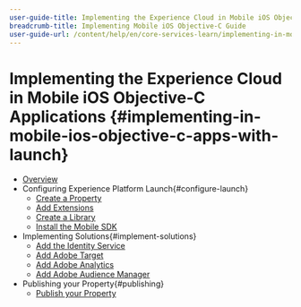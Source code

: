 ```yaml
---
user-guide-title: Implementing the Experience Cloud in Mobile iOS Objective-C Applications
breadcrumb-title: Implementing Mobile iOS Objective-C Guide
user-guide-url: /content/help/en/core-services-learn/implementing-in-mobile-ios-objective-c-apps-with-launch/index.html
---
```


# Implementing the Experience Cloud in Mobile iOS Objective-C Applications {#implementing-in-mobile-ios-objective-c-apps-with-launch}

+ [Overview](index.md)
+ Configuring Experience Platform Launch{#configure-launch}
  + [Create a Property](launch-create-a-property.md)
  + [Add Extensions](launch-add-extensions.md)
  + [Create a Library](launch-create-a-library.md)
  + [Install the Mobile SDK](launch-install-the-mobile-sdk.md)
+ Implementing Solutions{#implement-solutions}
  + [Add the Identity Service](id-service.md)
  + [Add Adobe Target](target.md)
  + [Add Adobe Analytics](analytics.md)
  + [Add Adobe Audience Manager](audience-manager.md)
+ Publishing your Property{#publishing}
  + [Publish your Property](publish.md)
